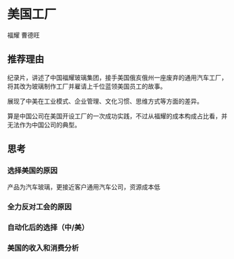 # 美国工厂

福耀 曹德旺

## 推荐理由

纪录片，讲述了中国福耀玻璃集团，接手美国俄亥俄州一座废弃的通用汽车工厂，将其改为玻璃制作工厂并雇请上千位蓝领美国员工的故事。

展现了中美在工业模式、企业管理、文化习惯、思维方式等方面的差异。

算是中国公司在美国开设工厂的一次成功实践，不过从福耀的成本构成占比看，并无法作为中国公司的典型。

## 思考

### 选择美国的原因

产品为汽车玻璃，更接近客户通用汽车公司，资源成本低

### 全力反对工会的原因

### 自动化后的选择（中/美）

### 美国的收入和消费分析

